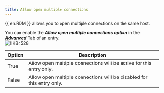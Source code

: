 ```yaml
---
title: Allow open multiple connections
---
```

{{ en.RDM }} allows you to open multiple connections on the same host.

You can enable the ***Allow open multiple connections option*** in the ***Advanced*** Tab of an entry.  
![!!KB4528](https://webdevolutions.azureedge.net/docs/en/kb/KB4528.png)

| Option | Description                                                           |
| ------ | --------------------------------------------------------------------- |
| True   | Allow open multiple connections will be active for this entry only.   |
| False  | Allow open multiple connections will be disabled for this entry only. |
